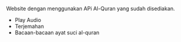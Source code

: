 Website dengan menggunakan APi Al-Quran yang sudah disediakan.
- Play Audio
- Terjemahan
- Bacaan-bacaan ayat suci al-quran
